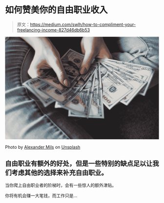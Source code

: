 # 如何赞美你的自由职业收入

> 原文：<https://medium.com/swlh/how-to-compliment-your-freelancing-income-827d46db6b53>

![](img/103319dc7762ebc4b705ade5305ff1d8.png)

Photo by [Alexander Mils](https://unsplash.com/@alexandermils?utm_source=medium&utm_medium=referral) on [Unsplash](https://unsplash.com?utm_source=medium&utm_medium=referral)

## 自由职业有额外的好处，但是一些特别的缺点足以让我们考虑其他的选择来补充自由职业。

当你爬上自由职业者的阶梯时，会有一些惊人的额外津贴。

你将有机会赚一大笔钱，而工作只是…